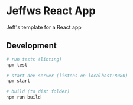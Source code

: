 # Jeffws React App

Jeff's template for a React app

## Development

```bash
# run tests (linting)
npm test

# start dev server (listens on localhost:8080)
npm start

# build (to dist folder)
npm run build
```
